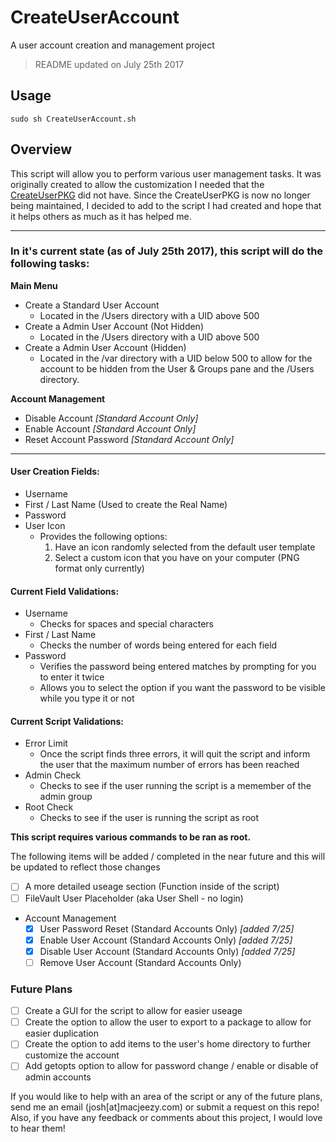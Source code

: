 # CreateUserAccount
A user account creation and management project

> README updated on July 25th 2017

## Usage
```
sudo sh CreateUserAccount.sh
```

## Overview
This script will allow you to perform various user management tasks. It was originally created to allow the customization I needed that the [CreateUserPKG](https://github.com/MagerValp/CreateUserPkg) did not have. Since the CreateUserPKG is now no longer being maintained, I decided to add to the script I had created and hope that it helps others as much as it has helped me.

------------------------------------------------------------------------------------------------------------------------------

### In it's current state (as of July 25th 2017), this script will do the following tasks:

**Main Menu**
   - Create a Standard User Account
     - Located in the /Users directory with a UID above 500
   - Create a Admin User Account (Not Hidden)
     - Located in the /Users directory with a UID above 500
   - Create a Admin User Account (Hidden)
     - Located in the /var directory with a UID below 500 to allow for the account to be hidden from the User & Groups pane and the /Users directory.
     
**Account Management**
   - Disable Account *[Standard Account Only]*
   - Enable Account *[Standard Account Only]*
   - Reset Account Password *[Standard Account Only]*
   
------------------------------------------------------------------------------------------------------------------------------

#### User Creation Fields:
  - Username
  - First / Last Name (Used to create the Real Name)
  - Password
  - User Icon
    - Provides the following options:
      1. Have an icon randomly selected from the default user template
      2. Select a custom icon that you have on your computer (PNG format only currently)
      
#### Current Field Validations:
  - Username
    - Checks for spaces and special characters
  - First / Last Name
    - Checks the number of words being entered for each field
  - Password
    - Verifies the password being entered matches by prompting for you to enter it twice
    - Allows you to select the option if you want the password to be visible while you type it or not

#### Current Script Validations:
  - Error Limit
    - Once the script finds three errors, it will quit the script and inform the user that the maximum number of errors has been reached
  - Admin Check
    - Checks to see if the user running the script is a memember of the admin group
  - Root Check
    - Checks to see if the user is running the script as root
   
**This script requires various commands to be ran as root.**

The following items will be added / completed in the near future and this will be updated to reflect those changes
  - [ ] A more detailed useage section (Function inside of the script)
  - [ ] FileVault User Placeholder (aka User Shell - no login)
  - Account Management
    - [x] User Password Reset (Standard Accounts Only) *[added 7/25]*
    - [x] Enable User Account (Standard Accounts Only) *[added 7/25]*
    - [x] Disable User Account (Standard Accounts Only) *[added 7/25]*
    - [ ] Remove User Account (Standard Accounts Only)

### Future Plans
  - [ ] Create a GUI for the script to allow for easier useage
  - [ ] Create the option to allow the user to export to a package to allow for easier duplication
  - [ ] Create the option to add items to the user's home directory to further customize the account
  - [ ] Add getopts option to allow for password change / enable or disable of admin accounts
  
If you would like to help with an area of the script or any of the future plans, send me an email (josh[at]macjeezy.com) or submit a request on this repo! Also, if you have any feedback or comments about this project, I would love to hear them!
